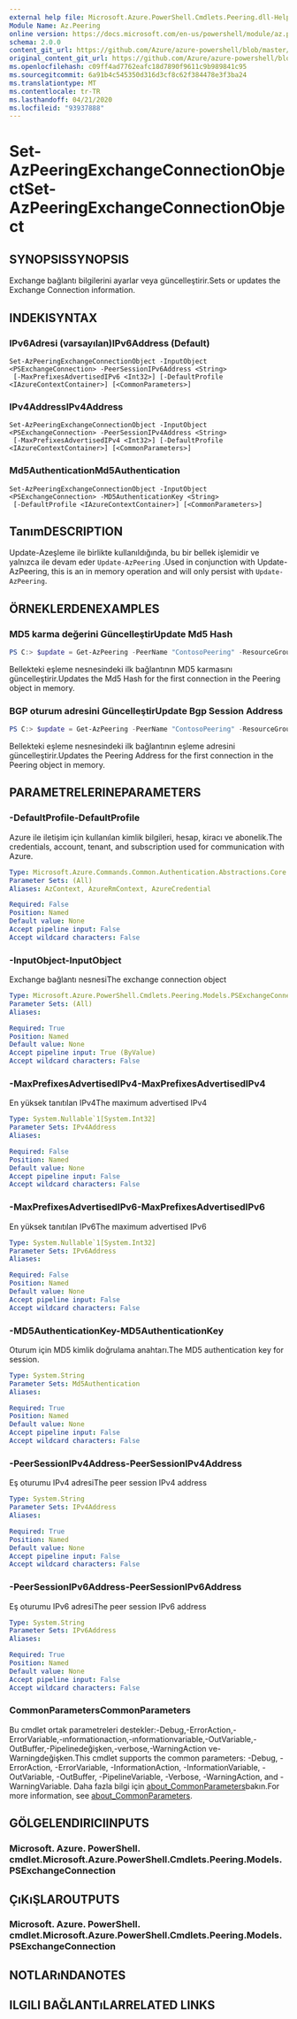 ```yaml
---
external help file: Microsoft.Azure.PowerShell.Cmdlets.Peering.dll-Help.xml
Module Name: Az.Peering
online version: https://docs.microsoft.com/en-us/powershell/module/az.peering/set-azpeeringexchangeconnectionobject
schema: 2.0.0
content_git_url: https://github.com/Azure/azure-powershell/blob/master/src/Peering/Peering/help/Set-AzPeeringExchangeConnectionObject.md
original_content_git_url: https://github.com/Azure/azure-powershell/blob/master/src/Peering/Peering/help/Set-AzPeeringExchangeConnectionObject.md
ms.openlocfilehash: c09ff4ad7762eafc18d7890f9611c9b989841c95
ms.sourcegitcommit: 6a91b4c545350d316d3cf8c62f384478e3f3ba24
ms.translationtype: MT
ms.contentlocale: tr-TR
ms.lasthandoff: 04/21/2020
ms.locfileid: "93937888"
---
```

# <span data-ttu-id="16bf9-101">Set-AzPeeringExchangeConnectionObject</span><span class="sxs-lookup"><span data-stu-id="16bf9-101">Set-AzPeeringExchangeConnectionObject</span></span>

## <span data-ttu-id="16bf9-102">SYNOPSIS</span><span class="sxs-lookup"><span data-stu-id="16bf9-102">SYNOPSIS</span></span>
<span data-ttu-id="16bf9-103">Exchange bağlantı bilgilerini ayarlar veya güncelleştirir.</span><span class="sxs-lookup"><span data-stu-id="16bf9-103">Sets or updates the Exchange Connection information.</span></span> 

## <span data-ttu-id="16bf9-104">INDEKI</span><span class="sxs-lookup"><span data-stu-id="16bf9-104">SYNTAX</span></span>

### <span data-ttu-id="16bf9-105">IPv6Adresi (varsayılan)</span><span class="sxs-lookup"><span data-stu-id="16bf9-105">IPv6Address (Default)</span></span>
```
Set-AzPeeringExchangeConnectionObject -InputObject <PSExchangeConnection> -PeerSessionIPv6Address <String>
 [-MaxPrefixesAdvertisedIPv6 <Int32>] [-DefaultProfile <IAzureContextContainer>] [<CommonParameters>]
```

### <span data-ttu-id="16bf9-106">IPv4Address</span><span class="sxs-lookup"><span data-stu-id="16bf9-106">IPv4Address</span></span>
```
Set-AzPeeringExchangeConnectionObject -InputObject <PSExchangeConnection> -PeerSessionIPv4Address <String>
 [-MaxPrefixesAdvertisedIPv4 <Int32>] [-DefaultProfile <IAzureContextContainer>] [<CommonParameters>]
```

### <span data-ttu-id="16bf9-107">Md5Authentication</span><span class="sxs-lookup"><span data-stu-id="16bf9-107">Md5Authentication</span></span>
```
Set-AzPeeringExchangeConnectionObject -InputObject <PSExchangeConnection> -MD5AuthenticationKey <String>
 [-DefaultProfile <IAzureContextContainer>] [<CommonParameters>]
```

## <span data-ttu-id="16bf9-108">Tanım</span><span class="sxs-lookup"><span data-stu-id="16bf9-108">DESCRIPTION</span></span>
<span data-ttu-id="16bf9-109">Update-Azeşleme ile birlikte kullanıldığında, bu bir bellek işlemidir ve yalnızca ile devam eder `Update-AzPeering` .</span><span class="sxs-lookup"><span data-stu-id="16bf9-109">Used in conjunction with Update-AzPeering, this is an in memory operation and will only persist with `Update-AzPeering`.</span></span> 

## <span data-ttu-id="16bf9-110">ÖRNEKLERDEN</span><span class="sxs-lookup"><span data-stu-id="16bf9-110">EXAMPLES</span></span>

### <span data-ttu-id="16bf9-111">MD5 karma değerini Güncelleştir</span><span class="sxs-lookup"><span data-stu-id="16bf9-111">Update Md5 Hash</span></span>
```powershell
PS C:> $update = Get-AzPeering -PeerName "ContosoPeering" -ResourceGroupName rg1 | Set-AzPeeringExchangeConnectionObject -MD5AuthenticationKey $hash
```

<span data-ttu-id="16bf9-112">Bellekteki eşleme nesnesindeki ilk bağlantının MD5 karmasını güncelleştirir.</span><span class="sxs-lookup"><span data-stu-id="16bf9-112">Updates the Md5 Hash for the first connection in the Peering object in memory.</span></span> 

### <span data-ttu-id="16bf9-113">BGP oturum adresini Güncelleştir</span><span class="sxs-lookup"><span data-stu-id="16bf9-113">Update Bgp Session Address</span></span>
```powershell
PS C:> $update = Get-AzPeering -PeerName "ContosoPeering" -ResourceGroupName rg1 | Set-AzPeeringExchangeConnectionObject -PeerSessionIPv4Address "192.168.0.1" -MaxPrefixesAdvertisedIPv4 20000
```

<span data-ttu-id="16bf9-114">Bellekteki eşleme nesnesindeki ilk bağlantının eşleme adresini güncelleştirir.</span><span class="sxs-lookup"><span data-stu-id="16bf9-114">Updates the Peering Address for the first connection in the Peering object in memory.</span></span> 

## <span data-ttu-id="16bf9-115">PARAMETRELERINE</span><span class="sxs-lookup"><span data-stu-id="16bf9-115">PARAMETERS</span></span>

### <span data-ttu-id="16bf9-116">-DefaultProfile</span><span class="sxs-lookup"><span data-stu-id="16bf9-116">-DefaultProfile</span></span>
<span data-ttu-id="16bf9-117">Azure ile iletişim için kullanılan kimlik bilgileri, hesap, kiracı ve abonelik.</span><span class="sxs-lookup"><span data-stu-id="16bf9-117">The credentials, account, tenant, and subscription used for communication with Azure.</span></span>

```yaml
Type: Microsoft.Azure.Commands.Common.Authentication.Abstractions.Core.IAzureContextContainer
Parameter Sets: (All)
Aliases: AzContext, AzureRmContext, AzureCredential

Required: False
Position: Named
Default value: None
Accept pipeline input: False
Accept wildcard characters: False
```

### <span data-ttu-id="16bf9-118">-InputObject</span><span class="sxs-lookup"><span data-stu-id="16bf9-118">-InputObject</span></span>
<span data-ttu-id="16bf9-119">Exchange bağlantı nesnesi</span><span class="sxs-lookup"><span data-stu-id="16bf9-119">The exchange connection object</span></span>

```yaml
Type: Microsoft.Azure.PowerShell.Cmdlets.Peering.Models.PSExchangeConnection
Parameter Sets: (All)
Aliases:

Required: True
Position: Named
Default value: None
Accept pipeline input: True (ByValue)
Accept wildcard characters: False
```

### <span data-ttu-id="16bf9-120">-MaxPrefixesAdvertisedIPv4</span><span class="sxs-lookup"><span data-stu-id="16bf9-120">-MaxPrefixesAdvertisedIPv4</span></span>
<span data-ttu-id="16bf9-121">En yüksek tanıtılan IPv4</span><span class="sxs-lookup"><span data-stu-id="16bf9-121">The maximum advertised IPv4</span></span>

```yaml
Type: System.Nullable`1[System.Int32]
Parameter Sets: IPv4Address
Aliases:

Required: False
Position: Named
Default value: None
Accept pipeline input: False
Accept wildcard characters: False
```

### <span data-ttu-id="16bf9-122">-MaxPrefixesAdvertisedIPv6</span><span class="sxs-lookup"><span data-stu-id="16bf9-122">-MaxPrefixesAdvertisedIPv6</span></span>
<span data-ttu-id="16bf9-123">En yüksek tanıtılan IPv6</span><span class="sxs-lookup"><span data-stu-id="16bf9-123">The maximum advertised IPv6</span></span>

```yaml
Type: System.Nullable`1[System.Int32]
Parameter Sets: IPv6Address
Aliases:

Required: False
Position: Named
Default value: None
Accept pipeline input: False
Accept wildcard characters: False
```

### <span data-ttu-id="16bf9-124">-MD5AuthenticationKey</span><span class="sxs-lookup"><span data-stu-id="16bf9-124">-MD5AuthenticationKey</span></span>
<span data-ttu-id="16bf9-125">Oturum için MD5 kimlik doğrulama anahtarı.</span><span class="sxs-lookup"><span data-stu-id="16bf9-125">The MD5 authentication key for session.</span></span>

```yaml
Type: System.String
Parameter Sets: Md5Authentication
Aliases:

Required: True
Position: Named
Default value: None
Accept pipeline input: False
Accept wildcard characters: False
```

### <span data-ttu-id="16bf9-126">-PeerSessionIPv4Address</span><span class="sxs-lookup"><span data-stu-id="16bf9-126">-PeerSessionIPv4Address</span></span>
<span data-ttu-id="16bf9-127">Eş oturumu IPv4 adresi</span><span class="sxs-lookup"><span data-stu-id="16bf9-127">The peer session IPv4 address</span></span>

```yaml
Type: System.String
Parameter Sets: IPv4Address
Aliases:

Required: True
Position: Named
Default value: None
Accept pipeline input: False
Accept wildcard characters: False
```

### <span data-ttu-id="16bf9-128">-PeerSessionIPv6Address</span><span class="sxs-lookup"><span data-stu-id="16bf9-128">-PeerSessionIPv6Address</span></span>
<span data-ttu-id="16bf9-129">Eş oturumu IPv6 adresi</span><span class="sxs-lookup"><span data-stu-id="16bf9-129">The peer session IPv6 address</span></span>

```yaml
Type: System.String
Parameter Sets: IPv6Address
Aliases:

Required: True
Position: Named
Default value: None
Accept pipeline input: False
Accept wildcard characters: False
```

### <span data-ttu-id="16bf9-130">CommonParameters</span><span class="sxs-lookup"><span data-stu-id="16bf9-130">CommonParameters</span></span>
<span data-ttu-id="16bf9-131">Bu cmdlet ortak parametreleri destekler:-Debug,-ErrorAction,-ErrorVariable,-ınformationaction,-ınformationvariable,-OutVariable,-OutBuffer,-Pipelinedeğişken,-verbose,-WarningAction ve-Warningdeğişken.</span><span class="sxs-lookup"><span data-stu-id="16bf9-131">This cmdlet supports the common parameters: -Debug, -ErrorAction, -ErrorVariable, -InformationAction, -InformationVariable, -OutVariable, -OutBuffer, -PipelineVariable, -Verbose, -WarningAction, and -WarningVariable.</span></span> <span data-ttu-id="16bf9-132">Daha fazla bilgi için [about_CommonParameters](http://go.microsoft.com/fwlink/?LinkID=113216)bakın.</span><span class="sxs-lookup"><span data-stu-id="16bf9-132">For more information, see [about_CommonParameters](http://go.microsoft.com/fwlink/?LinkID=113216).</span></span>

## <span data-ttu-id="16bf9-133">GÖLGELENDIRICI</span><span class="sxs-lookup"><span data-stu-id="16bf9-133">INPUTS</span></span>

### <span data-ttu-id="16bf9-134">Microsoft. Azure. PowerShell. cmdlet.</span><span class="sxs-lookup"><span data-stu-id="16bf9-134">Microsoft.Azure.PowerShell.Cmdlets.Peering.Models.PSExchangeConnection</span></span>

## <span data-ttu-id="16bf9-135">ÇıKıŞLAR</span><span class="sxs-lookup"><span data-stu-id="16bf9-135">OUTPUTS</span></span>

### <span data-ttu-id="16bf9-136">Microsoft. Azure. PowerShell. cmdlet.</span><span class="sxs-lookup"><span data-stu-id="16bf9-136">Microsoft.Azure.PowerShell.Cmdlets.Peering.Models.PSExchangeConnection</span></span>

## <span data-ttu-id="16bf9-137">NOTLARıNDA</span><span class="sxs-lookup"><span data-stu-id="16bf9-137">NOTES</span></span>

## <span data-ttu-id="16bf9-138">ILGILI BAĞLANTıLAR</span><span class="sxs-lookup"><span data-stu-id="16bf9-138">RELATED LINKS</span></span>
